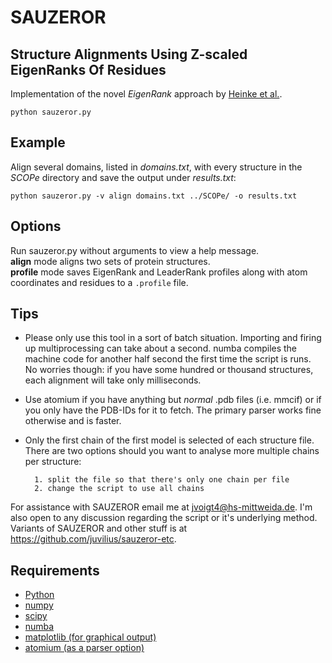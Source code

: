 # SAUZEROR

## Structure Alignments Using Z-scaled EigenRanks Of Residues

Implementation of the novel _EigenRank_ approach by [Heinke et al.](https://doi.org/10.1007/978-3-030-19093-4_18).

```
python sauzeror.py
```

## Example

Align several domains, listed in _domains.txt_, with every structure in the _SCOPe_ directory and save the output under _results.txt_:

```
python sauzeror.py -v align domains.txt ../SCOPe/ -o results.txt
```

## Options

Run sauzeror.py without arguments to view a help message.  
**align** mode aligns two sets of protein structures.  
**profile** mode saves EigenRank and LeaderRank profiles along with atom coordinates and residues to a `.profile` file.

## Tips

+ Please only use this tool in a sort of batch situation.
Importing and firing up multiprocessing can take about a second. 
numba compiles the machine code for another half second the first time the script is runs.  
No worries though: if you have some hundred or thousand structures, each alignment will take only milliseconds.

+ Use atomium if you have anything but _normal_ .pdb files (i.e. mmcif) or if you only have the PDB-IDs for it to fetch.
The primary parser works fine otherwise and is faster.  


+ Only the first chain of the first model is selected of each structure file. There are two options should you want to analyse more multiple chains per structure:

        1. split the file so that there's only one chain per file
        2. change the script to use all chains

For assistance with SAUZEROR email me at <jvoigt4@hs-mittweida.de>. I'm also open to any discussion regarding the script or it's underlying method.
Variants of SAUZEROR and other stuff is at <https://github.com/juvilius/sauzeror-etc>.

## Requirements

+ [Python](https://docs.python.org/3/)
+ [numpy](https://numpy.org/doc/stable/)
+ [scipy](https://docs.scipy.org/doc/scipy/reference/)
+ [numba](http://numba.pydata.org/)
+ [matplotlib (for graphical output)](https://matplotlib.org/3.2.1/index.html)
+ [atomium (as a parser option)](https://github.com/samirelanduk/atomium)
